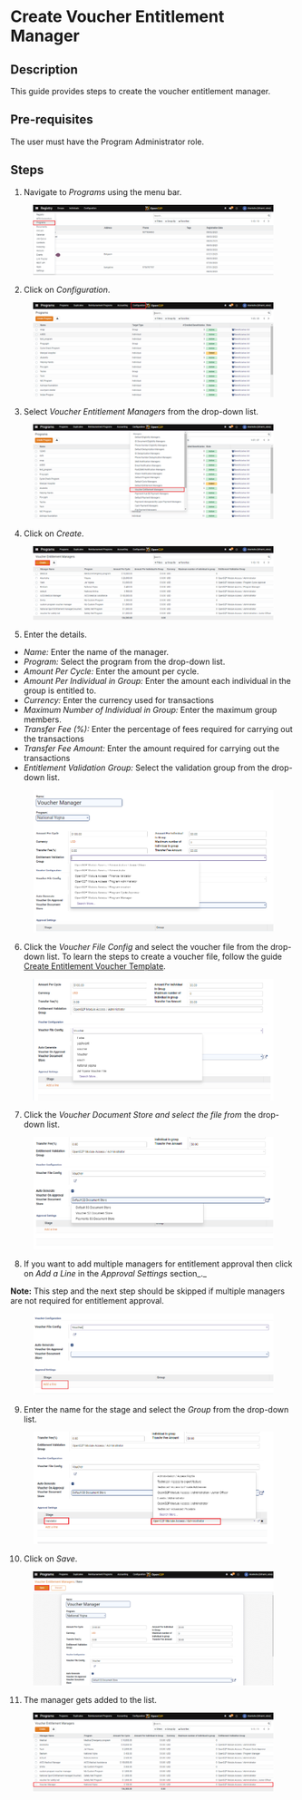 # Create Voucher Entitlement Manager

## Description

This guide provides steps to create the voucher entitlement manager.

## Pre-requisites

The user must have the Program Administrator role.

## Steps

1. Navigate to _Programs_ using the menu bar.

<figure><img src="../../../.gitbook/assets/conf-entitlement-manager-home.png" alt=""><figcaption></figcaption></figure>

2. Click on _Configuration_.

<figure><img src="../../../.gitbook/assets/conf-entitlement-manager-conf.png" alt=""><figcaption></figcaption></figure>

3. Select _Voucher Entitlement Managers_ from the drop-down list.

<figure><img src="../../../.gitbook/assets/voucher-conf.png" alt=""><figcaption></figcaption></figure>

4. Click on _Create_.

<figure><img src="../../../.gitbook/assets/voucher-create (1).png" alt=""><figcaption></figcaption></figure>

5. Enter the details.

* _Name:_ Enter the name of the manager.
* _Program:_ Select the program from the drop-down list.
* _Amount Per Cycle:_ Enter the amount per cycle.
* _Amount Per Individual in Group:_ Enter the amount each individual in the group is entitled to.
* _Currency:_ Enter the currency used for transactions
* _Maximum Number of Individual in Group:_ Enter the maximum group members.
* _Transfer Fee (%):_ Enter the percentage of fees required for carrying out the transactions
* _Transfer Fee Amount:_ Enter the amount required for carrying out the transactions
* _Entitlement Validation Group:_ Select the validation group from the drop-down list.

<figure><img src="../../../.gitbook/assets/voucher-dropdown.png" alt=""><figcaption></figcaption></figure>

6. Click the _Voucher File Config_ and select the voucher file from the drop-down list. To learn the steps to create a voucher file, follow the guide [Create Entitlement Voucher Template](../create-entitlement-voucher-template.md).

<figure><img src="../../../.gitbook/assets/voucher-file-conf.png" alt=""><figcaption></figcaption></figure>

7. Click the _Voucher Document Store and select the file from_ the drop-down list.

<figure><img src="../../../.gitbook/assets/voucher-manager-storage.png" alt=""><figcaption></figcaption></figure>

8. If you want to add multiple managers for entitlement approval then click on _Add a Line_ in the _Approval Settings_ section\_.\_

**Note:** This step and the next step should be skipped if multiple managers are not required for entitlement approval.

<figure><img src="../../../.gitbook/assets/add-approvals.png" alt=""><figcaption></figcaption></figure>

9. Enter the name for the stage and select the _Group_ from the drop-down list.

<figure><img src="../../../.gitbook/assets/aooroval-settings-voucher-conf.png" alt=""><figcaption></figcaption></figure>

10. Click on _Save_.

<figure><img src="../../../.gitbook/assets/voucher-save (1) (1).png" alt=""><figcaption></figcaption></figure>

11. The manager gets added to the list.

<figure><img src="../../../.gitbook/assets/voucher-result.png" alt=""><figcaption></figcaption></figure>
